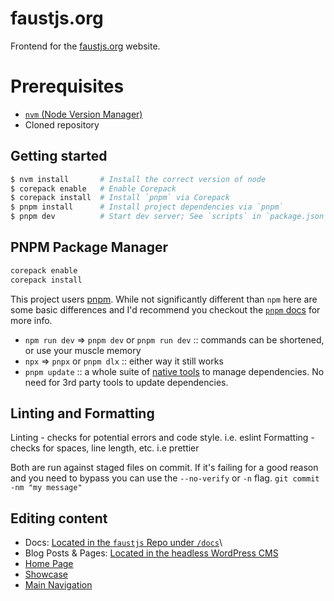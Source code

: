 # faustjs.org

Frontend for the [faustjs.org](https://faustjs.org/) website.

# Prerequisites

- [`nvm` (Node Version Manager)](https://github.com/nvm-sh/nvm?tab=readme-ov-file#installing-and-updating)
- Cloned repository

## Getting started

```bash
$ nvm install		# Install the correct version of node
$ corepack enable 	# Enable Corepack
$ corepack install	# Install `pnpm` via Corepack
$ pnpm install		# Install project dependencies via `pnpm`
$ pnpm dev 			# Start dev server; See `scripts` in `package.json` for more
```

## PNPM Package Manager

```bash
corepack enable
corepack install
```

This project users [pnpm](https://pnpm.io/). While not significantly different than `npm` here are some basic differences and I'd recommend you checkout the [`pnpm` docs](https://pnpm.io/) for more info.

- `npm run dev` => `pnpm dev` or `pnpm run dev` :: commands can be shortened, or use your muscle memory
- `npx` => `pnpx` or `pnpm dlx` :: either way it still works
- `pnpm update` :: a whole suite of [native tools](https://pnpm.io/cli/update) to manage dependencies. No need for 3rd party tools to update dependencies.

## Linting and Formatting

Linting - checks for potential errors and code style. i.e. eslint
Formatting - checks for spaces, line length, etc. i.e prettier

Both are run against staged files on commit. If it's failing for a good reason and you need to bypass you can use the `--no-verify` or `-n` flag. `git commit -nm "my message"`

## Editing content

- Docs: [Located in the `faustjs` Repo under `/docs`](https://github.com/wpengine/faustjs/tree/canary/docs)\
- Blog Posts & Pages: [Located in the headless WordPress CMS](https://cms.faustjs.org/wp-admin)
- [Home Page](src/pages/index.jsx)
- [Showcase](src/pages/showcase/index.jsx)
- [Main Navigation](src/components/primary-nav.jsx)
